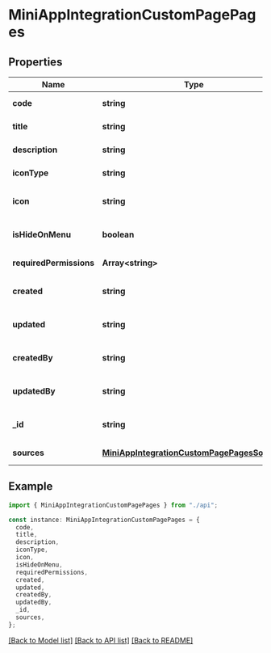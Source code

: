 # MiniAppIntegrationCustomPagePages

## Properties

| Name                    | Type                                                                                        | Description | Notes                             |
| ----------------------- | ------------------------------------------------------------------------------------------- | ----------- | --------------------------------- |
| **code**                | **string**                                                                                  |             | [default to undefined]            |
| **title**               | **string**                                                                                  |             | [default to undefined]            |
| **description**         | **string**                                                                                  |             | [default to undefined]            |
| **iconType**            | **string**                                                                                  |             | [default to undefined]            |
| **icon**                | **string**                                                                                  |             | [optional] [default to undefined] |
| **isHideOnMenu**        | **boolean**                                                                                 |             | [optional] [default to undefined] |
| **requiredPermissions** | **Array&lt;string&gt;**                                                                     |             | [default to undefined]            |
| **created**             | **string**                                                                                  |             | [optional] [default to undefined] |
| **updated**             | **string**                                                                                  |             | [optional] [default to undefined] |
| **createdBy**           | **string**                                                                                  |             | [optional] [default to undefined] |
| **updatedBy**           | **string**                                                                                  |             | [optional] [default to undefined] |
| **\_id**                | **string**                                                                                  |             | [optional] [default to undefined] |
| **sources**             | [**MiniAppIntegrationCustomPagePagesSources**](MiniAppIntegrationCustomPagePagesSources.md) |             | [default to undefined]            |

## Example

```typescript
import { MiniAppIntegrationCustomPagePages } from "./api";

const instance: MiniAppIntegrationCustomPagePages = {
  code,
  title,
  description,
  iconType,
  icon,
  isHideOnMenu,
  requiredPermissions,
  created,
  updated,
  createdBy,
  updatedBy,
  _id,
  sources,
};
```

[[Back to Model list]](../README.md#documentation-for-models) [[Back to API list]](../README.md#documentation-for-api-endpoints) [[Back to README]](../README.md)
